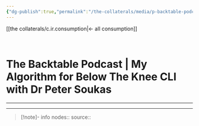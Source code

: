 ```yaml
---
{"dg-publish":true,"permalink":"/the-collaterals/media/p-backtable-podcast-0336-my-algorithm-for-below-the-knee-cli-with-dr-peter-soukas/","title":"My Algorithm for Below The Knee CLI with Dr Peter Soukas"}
---
```



[[the collaterals/c.ir.consumption\|← all consumption]]

<br>

# The Backtable Podcast | My Algorithm for Below The Knee CLI with Dr Peter Soukas
---







---

> [!note]- info
> nodes:: 
> source:: 